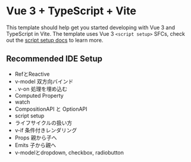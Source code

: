 # Vue 3 + TypeScript + Vite

This template should help get you started developing with Vue 3 and TypeScript in Vite. The template uses Vue 3 `<script setup>` SFCs, check out the [script setup docs](https://v3.vuejs.org/api/sfc-script-setup.html#sfc-script-setup) to learn more.

## Recommended IDE Setup

- RefとReactive
-  v-model 双方向バインド
-  . v-on 処理を埋め込む
-  Computed Property
-  watch
-  CompositionAPI と OptionAPI
-  script setup
-  ライフサイクルの扱い方
-  v-if 条件付きレンダリング
-  Props 親から子へ
-  Emits 子から親へ
-  v-modelとdropdown, checkbox, radiobutton
